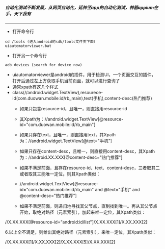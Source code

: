 
#####  自动化测试不断发展，从网页自动化，延伸至app的自动化测试，神器appium在手，天下我有

-----
* 打开命令行
```
cd /tools (进入android的sdk/tools文件夹下面）
uiautomatorviewer.bat
```
* 打开另一个命令行
```
adb devices (search for device now)
```
* uiautomatorviewer是android的插件，用于检测UI，一个页面交互的插件，打开后通过左上方获取手机当前页面，就可以进行查询了
* 通常xpath有这几个样式
* class(//android.widget.TextView),resourece-id(com.duowan.mobile:id/rb_main),text(手机),content-desc(热门推荐)
  * 如果只包含resource-id，且唯一，则直接用resource-id
  * 其Xpath为：//android.widget.TextView[@resource-id="com.duowan.mobile:id/rb_main"]

  * 如果只存在text，且唯一，则直接用text，其Xpath为：//android.widget.TextView[@text="手机"]

  * 如果只存在content-desc，且唯一，则直接用content-desc，其Xpath为：//android.XX.XXX[@content-desc="热门推荐"]

  * 如果不满足前面，且存在resource-id、text、content-desc，三者取其二或者取其三能唯一定位，则其Xpath类似：

  * //android.widget.TextView[@resource-id="com.duowan.mobile:id/rb_main" and @text="手机" and @content-desc="热门推荐"]

  * 如果不满足前面，则递归地寻找其父节点，直到找到唯一。再从其父节点开始，取绝对路径（元素索引），加起来唯一定位，其Xpath类似：

//X.XX.XXX[@resource-id=\"android:id/list\"]/X.XX.XXX[1]/X.XX.XXX[2]

6.以上全不满足，则给出其绝对路径（元素索引），来唯一定位，其Xpath类似：

//X.XX.XXX[1]/X.XX.XXX[2]/X.XX.XXX[5]/X.XX.XXX[2]
